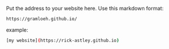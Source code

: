 Put the address to your website here. Use this markdown format:

```bash
https://gramloeh.github.io/
```

example:

```bash
[my website](https://rick-astley.github.io)
```
